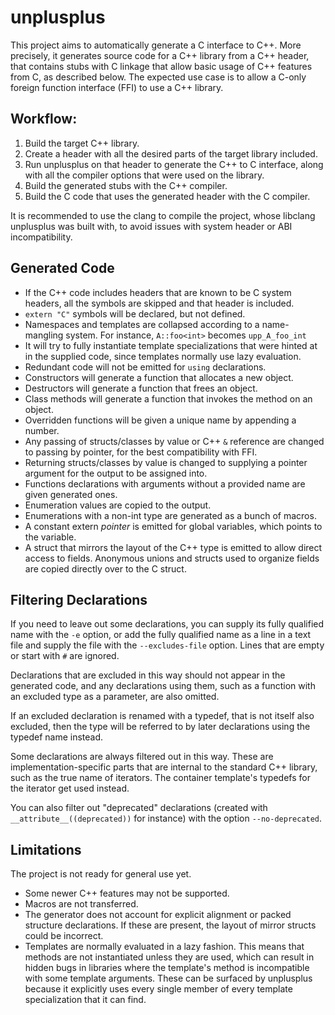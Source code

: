 # unplusplus

This project aims to automatically generate a C interface to C++. More precisely, it generates
source code for a C++ library from a C++ header, that contains stubs with C linkage that allow basic
usage of C++ features from C, as described below. The expected use case is to allow a C-only foreign
function interface (FFI) to use a C++ library.

## Workflow:
1. Build the target C++ library.
2. Create a header with all the desired parts of the target library included.
3. Run unplusplus on that header to generate the C++ to C interface, along with all the compiler options that were used on the library.
4. Build the generated stubs with the C++ compiler.
5. Build the C code that uses the generated header with the C compiler.

It is recommended to use the clang to compile the project, whose libclang unplusplus was built with,
to avoid issues with system header or ABI incompatibility.

## Generated Code

* If the C++ code includes headers that are known to be C system headers, all the symbols are
  skipped and that header is included.
* `extern "C"` symbols will be declared, but not defined.
* Namespaces and templates are collapsed according to a name-mangling system. For instance,
  `A::foo<int>` becomes `upp_A_foo_int`
* It will try to fully instantiate template specializations that were hinted at in the supplied
  code, since templates normally use lazy evaluation.
* Redundant code will not be emitted for `using` declarations.
* Constructors will generate a function that allocates a new object.
* Destructors will generate a function that frees an object.
* Class methods will generate a function that invokes the method on an object.
* Overridden functions will be given a unique name by appending a number.
* Any passing of structs/classes by value or C++ `&` reference are changed to passing by pointer,
  for the best compatibility with FFI.
* Returning structs/classes by value is changed to supplying a pointer argument for the output to be
  assigned into.
* Functions declarations with arguments without a provided name are given generated ones.
* Enumeration values are copied to the output.
* Enumerations with a non-int type are generated as a bunch of macros.
* A constant extern *pointer* is emitted for global variables, which points to the variable.
* A struct that mirrors the layout of the C++ type is emitted to allow direct access to
  fields. Anonymous unions and structs used to organize fields are copied directly over to the C
  struct.

## Filtering Declarations

If you need to leave out some declarations, you can supply its fully qualified name with the `-e`
option, or add the fully qualified name as a line in a text file and supply the file with the
`--excludes-file` option. Lines that are empty or start with `#` are ignored.

Declarations that are excluded in this way should not appear in the generated code, and any
declarations using them, such as a function with an excluded type as a parameter, are also omitted.

If an excluded declaration is renamed with a typedef, that is not itself also excluded, then the
type will be referred to by later declarations using the typedef name instead.

Some declarations are always filtered out in this way. These are implementation-specific parts that
are internal to the standard C++ library, such as the true name of iterators. The container
template's typedefs for the iterator get used instead.

You can also filter out "deprecated" declarations (created with `__attribute__((deprecated))` for
instance) with the option `--no-deprecated`.

## Limitations

The project is not ready for general use yet.

* Some newer C++ features may not be supported.
* Macros are not transferred.
* The generator does not account for explicit alignment or packed structure declarations. If these
  are present, the layout of mirror structs could be incorrect.
* Templates are normally evaluated in a lazy fashion. This means that methods are not instantiated
  unless they are used, which can result in hidden bugs in libraries where the template's method is
  incompatible with some template arguments. These can be surfaced by unplusplus because it
  explicitly uses every single member of every template specialization that it can find.

